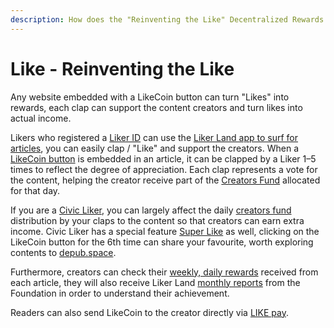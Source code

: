 ```yaml
---
description: How does the "Reinventing the Like" Decentralized Rewards work?
---
```


# Like - Reinventing the Like

Any website embedded with a LikeCoin button can turn "Likes" into rewards, each clap can support the content creators and turn likes into actual income.

Likers who registered a [Liker ID](../liker-id/) can use the [Liker Land app to surf for articles](download.md), you can easily clap / "Like" and support the creators. When a [LikeCoin button](../creator/) is embedded in an article, it can be clapped by a Liker 1–5 times to reflect the degree of appreciation. Each clap represents a vote for the content, helping the creator receive part of the [Creators Fund](../civic-liker/creators-fund.md) allocated for that day.

If you are a [Civic Liker](../civic-liker/),  you can largely affect the daily [creators fund](../civic-liker/creators-fund.md) distribution by your claps to the content so that creators can earn extra income. Civic Liker has a special feature [Super Like](superlike.md) as well, clicking on the LikeCoin button for the 6th time can share your favourite, worth exploring contents to [depub.space](../../general-guides/decentralized-publishing/depub.space.md).

Furthermore, creators can check their [weekly, daily rewards](../creatortools/rewards/) received from each article, they will also receive Liker Land [monthly reports](../creatortools/monthly-report.md) from the Foundation in order to understand their achievement.

Readers can also send LikeCoin to the creator directly via [LIKE pay](../../general-guides/wallet/like-pay.md).